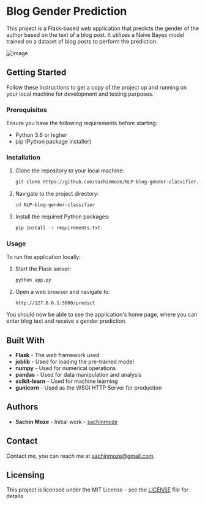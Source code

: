 # Blog Gender Prediction

This project is a Flask-based web application that predicts the gender of the author based on the text of a blog post. It utilizes a Naive Bayes model trained on a dataset of blog posts to perform the prediction.

![image](https://github.com/sachinmoze/NLP-blog-gender-classifier/assets/83491841/8325c13d-9201-4174-b7c0-a250571b9c16)


## Getting Started

Follow these instructions to get a copy of the project up and running on your local machine for development and testing purposes.

### Prerequisites

Ensure you have the following requirements before starting:

- Python 3.6 or higher
- pip (Python package installer)

### Installation

1. Clone the repository to your local machine:
    ```sh
    git clone https://github.com/sachinmoze/NLP-blog-gender-classifier.git
    ```

2. Navigate to the project directory:
    ```sh
    cd NLP-blog-gender-classifier
    ```

3. Install the required Python packages:
    ```sh
    pip install -r requirements.txt
    ```

### Usage

To run the application locally:

1. Start the Flask server:
    ```sh
    python app.py
    ```

2. Open a web browser and navigate to:
    ```
    http://127.0.0.1:5000/predict
    ```

You should now be able to see the application's home page, where you can enter blog text and receive a gender prediction.

## Built With

- **Flask** - The web framework used
- **joblib** - Used for loading the pre-trained model
- **numpy** - Used for numerical operations
- **pandas** - Used for data manipulation and analysis
- **scikit-learn** - Used for machine learning
- **gunicorn** - Used as the WSGI HTTP Server for production

## Authors

- **Sachin Moze** - Initial work - [sachinmoze](https://github.com/sachinmoze)

## Contact

Contact me, you can reach me at [sachinmoze@gmail.com](mailto:sachinmoze@gmail.com).

## Licensing

This project is licensed under the MIT License - see the [LICENSE](LICENSE) file for details.
